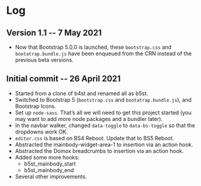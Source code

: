 # Log

## Version 1.1 -- 7 May 2021

* Now that Bootstrap 5.0.0 is launched, these `bootstrap.css` and `bootatrap.bundle.js` have been enqueued from the CRN instead of the previous beta versions.

## Initial commit -- 26 April 2021

* Started from a clone of b4st and renamed all as b5st.
* Switched to Bootstrap 5 (`bootstrap.css` and `bootatrap.bundle.js`), and Bootstrap Icons.
* Set up `node-sass`. That’s all we will need to get this project started (you may want to add more node packages and a bundler later).
* In the navbar walker, changed `data-toggle` to `data-bs-toggle` so that the dropdowns work OK.
* `editor.css` is based on BS4 Reboot. Update that to BS5 Reboot.
* Abstracted the mainbody-widget-area-1 to insertion via an action hook.
* Abstracted the Domox breadcrumbs to insertion via an action hook.
* Added some more hooks:
    * b5st_mainbody_start
    * b5st_mainbody_end
* Several other improvements.
